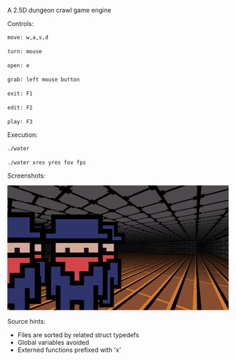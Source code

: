 A 2.5D dungeon crawl game engine

Controls:

    move: w,a,s,d

    turn: mouse

    open: e

    grab: left mouse button

    exit: F1

    edit: F2

    play: F3

Execution:

    ./water

    ./water xres yres fov fps

Screenshots:

![Screenshot](scrots/2017-10-14-155456_800x450_scrot.png)

Source hints:
- Files are sorted by related struct typedefs
- Global variables avoided
- Externed functions prefixed with 'x'
